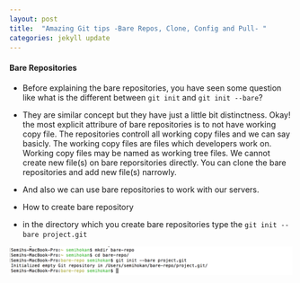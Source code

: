 ```yaml
---
layout: post
title:  "Amazing Git tips -Bare Repos, Clone, Config and Pull- "
categories: jekyll update
---
```


#### Bare Repositories

-	Before explaining the bare repositories, you have seen some question like what is the different
between ```git init``` and ```git init --bare```? 
-	They are similar concept but they have just a little bit distinctness. Okay! the most explicit attribure of bare repositories is to not have working copy file. The repositories controll all working copy files and we can say basicly. The working copy files are files which developers work on. Working copy files may be named as working tree files. We cannot create new file(s) on bare reporsitories directly. You can clone the bare repositories and add new file(s) narrowly.
-	And also we can use bare repositories to work with our servers.

-	How to create bare repository

-	in the directory which you create bare repositories type the ```git init --bare project.git```

![image](/images/img.png)
